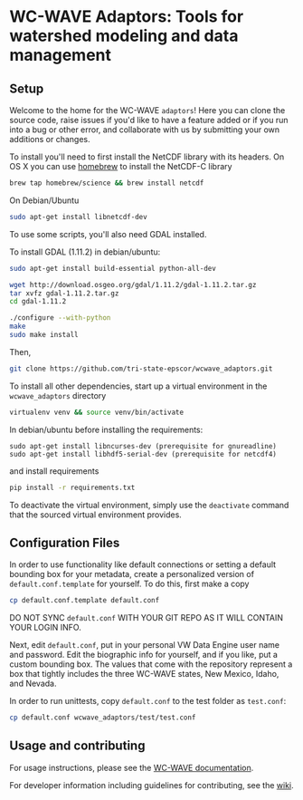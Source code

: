 # WC-WAVE Adaptors: Tools for watershed modeling and data management

## Setup

Welcome to the home for the WC-WAVE `adaptors`! Here you can clone the source
code, raise issues if you'd like to have a feature added or if you run into a
bug or other error, and collaborate with us by submitting your own additions or
changes.

To install you'll need to first install the NetCDF library with its headers. On OS X you can use [homebrew](http://brew.sh/) to install the NetCDF-C library

```bash
brew tap homebrew/science && brew install netcdf
```

On Debian/Ubuntu

```bash
sudo apt-get install libnetcdf-dev
```

To use some scripts, you'll also need GDAL installed.

To install GDAL (1.11.2) in debian/ubuntu:

```bash
sudo apt-get install build-essential python-all-dev

wget http://download.osgeo.org/gdal/1.11.2/gdal-1.11.2.tar.gz
tar xvfz gdal-1.11.2.tar.gz
cd gdal-1.11.2

./configure --with-python
make
sudo make install

```


Then, 

```bash
git clone https://github.com/tri-state-epscor/wcwave_adaptors.git
```

To install all other dependencies, start up a virtual environment in the 
`wcwave_adaptors` directory 

```bash
virtualenv venv && source venv/bin/activate
```
In debian/ubuntu before installing the requirements:

```
sudo apt-get install libncurses-dev (prerequisite for gnureadline)
sudo apt-get install libhdf5-serial-dev (prerequisite for netcdf4)
```


and install requirements

```bash
pip install -r requirements.txt
```

To deactivate the virtual environment, simply use the `deactivate` command
that the sourced virtual environment provides.

## Configuration Files

In order to use functionality like default connections or setting a default
bounding box for your metadata, create a personalized version of
`default.conf.template` for yourself. To do this, first make a copy

```bash
cp default.conf.template default.conf
```

DO NOT SYNC `default.conf` WITH YOUR GIT REPO AS IT WILL CONTAIN YOUR LOGIN
INFO.

Next, edit `default.conf`, put in your personal VW Data Engine user name and
password. Edit the biographic info for yourself, and if you like, put a custom
bounding box. The values that come with the repository represent a box that 
tightly includes the three WC-WAVE states, New Mexico, Idaho, and Nevada.

In order to run unittests, copy `default.conf` to the test folder as
`test.conf`:

```bash
cp default.conf wcwave_adaptors/test/test.conf
```


## Usage and contributing

For usage instructions, please see the [WC-WAVE
documentation](http://tri-state-epscor.github.io/vw-doc/tutorial.html).

For developer information including guidelines for contributing, see the [wiki](https://github.com/tri-state-epscor/adaptors/wiki).
